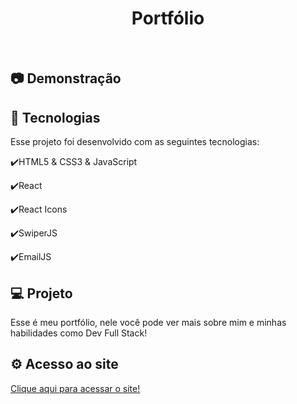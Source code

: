 <h1 align="center">
   Portfólio
</h1>

<br>

## :camera: Demonstração

## :rocket: Tecnologias

Esse projeto foi desenvolvido com as seguintes tecnologias:

✔️HTML5 & CSS3 & JavaScript

✔️React

✔️React Icons

✔️SwiperJS

✔️EmailJS

## 💻 Projeto

Esse é meu portfólio, nele você pode ver mais sobre mim e minhas habilidades como Dev Full Stack!

## ⚙ Acesso ao site

[Clique aqui para acessar o site!](https://plb-portfolio.netlify.app)
